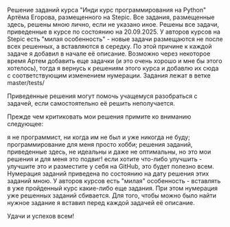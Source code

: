 Решение заданий курса "Инди курс программирования на Python" Артёма Егорова, размещенного на Stepic. 
Все задания, размещенные здесь, решены мною лично, если не указано иное. 
Решены все задачи, приведенные в курсе по состоянию на 20.09.2025. У авторов курсов на Stepic есть "милая особенность" - новые задачи размещаются не после всех решенных, а вставляются в середку. По этой причине к каждой задаче я добавил в начале её описание. 
Возможно через некоторое время Артем добавить еще задачки (и это очень хорошо и мне бы этого хотелось), тогда я вернусь к решениям этого курса и добавлю их сюда с соответствующим изменением нумерации.
Задания лежат в ветке master/tests/

Приведенные решения могут помочь учащемуся разобраться с задачей, если самостоятельно её решить неполучается.

Прежде чем критиковать мои решения примите ко вниманию следующее:

я не программист, ни когда им не был и уже никогда не буду;
программирование для меня просто хобби;
решения заданий, приведенные здесь, не идеальны и даже не оптимальны, но это мои решения и для меня это подвиг!
если хотите что-либо улучшить - улучшите это и разместите у себя на GitHub, это будет полезно всем.
Нумерация заданий приведена по состоянию на дату решения этих заданий мною. У авторов курсов есть "милая" особенность - вставлять в уже пройденный курс какие-либо еще задания. При этом нумерация уже решенных заданий сбивается. Для того, чтобы можно было найти нужное задание я вставил перед каждой задачей её описание.

Удачи и успехов всем!
